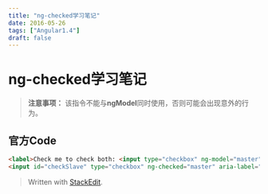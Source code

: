 ```yaml
---
title: "ng-checked学习笔记"
date: 2016-05-26
tags: ["Angular1.4"]
draft: false
---
```

# ng-checked学习笔记

> **注意事项：** 该指令不能与**ngModel**同时使用，否则可能会出现意外的行为。 

## 官方Code
```html
<label>Check me to check both: <input type="checkbox" ng-model="master"></label><br/>
<input id="checkSlave" type="checkbox" ng-checked="master" aria-label="Slave input">
```

> Written with [StackEdit](https://stackedit.io/).